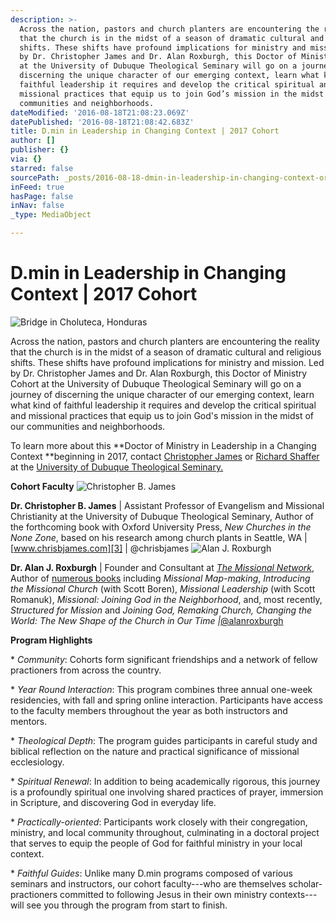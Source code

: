 ```yaml
---
description: >-
  Across the nation, pastors and church planters are encountering the reality
  that the church is in the midst of a season of dramatic cultural and religious
  shifts. These shifts have profound implications for ministry and mission. Led
  by Dr. Christopher James and Dr. Alan Roxburgh, this Doctor of Ministry Cohort
  at the University of Dubuque Theological Seminary will go on a journey of
  discerning the unique character of our emerging context, learn what kind of
  faithful leadership it requires and develop the critical spiritual and
  missional practices that equip us to join God’s mission in the midst of our
  communities and neighborhoods.
dateModified: '2016-08-18T21:08:23.069Z'
datePublished: '2016-08-18T21:08:42.683Z'
title: D.min in Leadership in Changing Context | 2017 Cohort
author: []
publisher: {}
via: {}
starred: false
sourcePath: _posts/2016-08-18-dmin-in-leadership-in-changing-context-or-2017-cohort.md
inFeed: true
hasPage: false
inNav: false
_type: MediaObject

---
```

# D.min in Leadership in Changing Context | 2017 Cohort
![Bridge in Choluteca, Honduras](https://the-grid-user-content.s3-us-west-2.amazonaws.com/d7c3884c-d05b-4db3-854e-90970832c390.jpg)

Across the nation, pastors and church planters are encountering the reality that the church is in the midst of a season of dramatic cultural and religious shifts. These shifts have profound implications for ministry and mission. Led by Dr. Christopher James and Dr. Alan Roxburgh, this Doctor of Ministry Cohort at the University of Dubuque Theological Seminary will go on a journey of discerning the unique character of our emerging context, learn what kind of faithful leadership it requires and develop the critical spiritual and missional practices that equip us to join God's mission in the midst of our communities and neighborhoods.

To learn more about this **Doctor of Ministry in Leadership in a Changing Context **beginning in 2017, contact [Christopher James][0] or [Richard Shaffer][1] at the [University of Dubuque Theological Seminary.][2]

**Cohort Faculty**
![Christopher B. James](https://the-grid-user-content.s3-us-west-2.amazonaws.com/664e49c1-c527-4c59-9da1-f2d3a22381a7.jpg)

**Dr. Christopher B. James** | Assistant Professor of Evangelism and Missional Christianity at the University of Dubuque Theological Seminary, Author of the forthcoming book with Oxford University Press, _New Churches in the None Zone_, based on his research among church plants in Seattle, WA | [www.chrisbjames.com][3] | @chrisbjames
![Alan J. Roxburgh](https://the-grid-user-content.s3-us-west-2.amazonaws.com/32e747c4-ba54-4aa1-b945-f0cc49115432.jpg)

**Dr. Alan J. Roxburgh** | Founder and Consultant at _[The Missional Network][4]_, Author of [numerous books][5] including _Missional Map-making_, _Introducing the Missional Church_ (with Scott Boren), _Missional Leadership_ (with Scott Romanuk), _Missional: Joining God in the Neighborhood_, and, most recently, _Structured for Mission_ and _Joining God, Remaking Church, Changing the World: The New Shape of the Church in Our Time |_[@alanroxburgh][6]

**Program Highlights**

\* _Community_: Cohorts form significant friendships and a network of fellow practioners from across the country.

\* _Year Round Interaction_: This program combines three annual one-week residencies, with fall and spring online interaction. Participants have access to the faculty members throughout the year as both instructors and mentors.

\* _Theological Depth_: The program guides participants in careful study and biblical reflection on the nature and practical significance of missional ecclesiology.

\* _Spiritual Renewal_: In addition to being academically rigorous, this journey is a profoundly spiritual one involving shared practices of prayer, immersion in Scripture, and discovering God in everyday life.

\* _Practically-oriented_: Participants work closely with their congregation, ministry, and local community throughout, culminating in a doctoral project that serves to equip the people of God for faithful ministry in your local context.

\* _Faithful Guides_: Unlike many D.min programs composed of various seminars and instructors, our cohort faculty---who are themselves scholar-practioners committed to following Jesus in their own ministry contexts---will see you through the program from start to finish.

[0]: http://cjames@dbq.edu/
[1]: http://rshaffer@dbq.edu/
[2]: http://udts.dbq.edu/academics/degreeprograms/doctorofministry/ "Dmin at UDTS"
[3]: http://www.chrisbjames.com/
[4]: http://themissionalnetwork.com/uncategorized/alan-roxburgh/ "Alan Roxburgh Bio"
[5]: https://www.amazon.com/Alan-J.-Roxburgh/e/B001JS65UQ/ref=sr_ntt_srch_lnk_1?qid=1471553413&sr=1-1 "Alan Roxburgh's Books"
[6]: https://twitter.com/alanjroxburgh "Alan Roxburgh on Twitter"